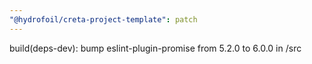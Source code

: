 ```yaml
---
"@hydrofoil/creta-project-template": patch
---
```


build(deps-dev): bump eslint-plugin-promise from 5.2.0 to 6.0.0 in /src
